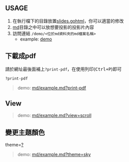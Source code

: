 ## USAGE

1. 在執行檔下的目錄放置[slides.gohtml](https://github.com/CarsonSlovoka/slides/blob/master/slides.gohtml)，你可以適當的修改
2. [md](https://github.com/CarsonSlovoka/slides/tree/master/md)目錄之中可以放想要投影的投影片內容
3. 訪問連結 `/demo/<位於md資料夾的md檔案名稱>`
    - example: [demo](/md/example.md)

## 下載成pdf

請於網址最後面補上`?print-pdf`，在使用列印(<kbd>Ctrl+P</kbd>)即可

```
?print-pdf
```

> demo: [md/example.md?print-pdf](/md/example.md?print-pdf)

## View

> demo: [md/example.md?view=scroll](/md/example.md?view=scroll)

## 變更主題顏色

theme=[?](https://github.com/hakimel/reveal.js/tree/472535065c7525abf0cc9df51c66f19fd2d2204f/dist/theme)

> demo: [md/example.md?theme=sky](/md/example.md?theme=sky)
